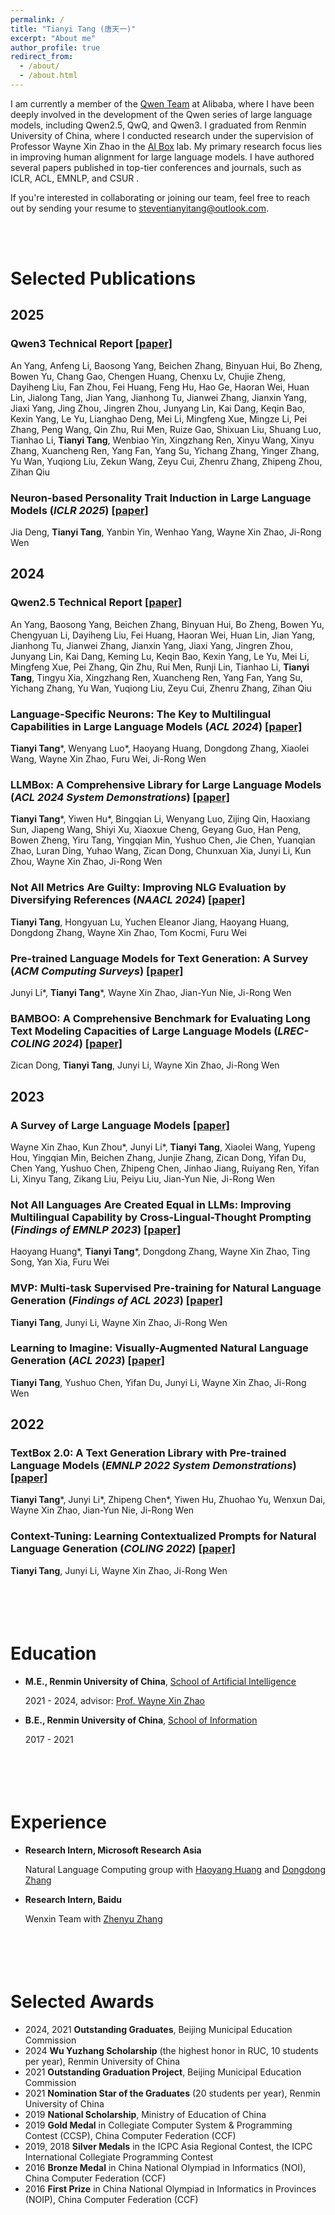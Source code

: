 ```yaml
---
permalink: /
title: "Tianyi Tang (唐天一)"
excerpt: "About me"
author_profile: true
redirect_from: 
  - /about/
  - /about.html
---
```


I am currently a member of the [Qwen Team](https://qwenlm.github.io/) at Alibaba, where I have been deeply involved in the development of the Qwen series of large language models, including Qwen2.5, QwQ, and Qwen3. I graduated from Renmin University of China, where I conducted research under the supervision of Professor Wayne Xin Zhao in the [AI Box](https://aibox.ruc.edu.cn/) lab. My primary research focus lies in improving human alignment for large language models. I have authored several papers published in top-tier conferences and journals, such as ICLR, ACL, EMNLP, and CSUR
.

If you're interested in collaborating or joining our team, feel free to reach out by sending your resume to [steventianyitang@outlook.com](mailto:steventianyitang@outlook.com).

<br><br>

Selected Publications 
======

## 2025

### Qwen3 Technical Report [[paper]](https://arxiv.org/pdf/2505.09388)
An Yang, Anfeng Li, Baosong Yang, Beichen Zhang, Binyuan Hui, Bo Zheng, Bowen Yu, Chang Gao, Chengen Huang, Chenxu Lv, Chujie Zheng, Dayiheng Liu, Fan Zhou, Fei Huang, Feng Hu, Hao Ge, Haoran Wei, Huan Lin, Jialong Tang, Jian Yang, Jianhong Tu, Jianwei Zhang, Jianxin Yang, Jiaxi Yang, Jing Zhou, Jingren Zhou, Junyang Lin, Kai Dang, Keqin Bao, Kexin Yang, Le Yu, Lianghao Deng, Mei Li, Mingfeng Xue, Mingze Li, Pei Zhang, Peng Wang, Qin Zhu, Rui Men, Ruize Gao, Shixuan Liu, Shuang Luo, Tianhao Li, **Tianyi Tang**, Wenbiao Yin, Xingzhang Ren, Xinyu Wang, Xinyu Zhang, Xuancheng Ren, Yang Fan, Yang Su, Yichang Zhang, Yinger Zhang, Yu Wan, Yuqiong Liu, Zekun Wang, Zeyu Cui, Zhenru Zhang, Zhipeng Zhou, Zihan Qiu

### Neuron-based Personality Trait Induction in Large Language Models (*ICLR 2025*) [[paper]](https://arxiv.org/pdf/2410.12327)
Jia Deng, **Tianyi Tang**, Yanbin Yin, Wenhao Yang, Wayne Xin Zhao, Ji-Rong Wen

## 2024

### Qwen2.5 Technical Report [[paper]](https://arxiv.org/pdf/2412.15115)
An Yang, Baosong Yang, Beichen Zhang, Binyuan Hui, Bo Zheng, Bowen Yu, Chengyuan Li, Dayiheng Liu, Fei Huang, Haoran Wei, Huan Lin, Jian Yang, Jianhong Tu, Jianwei Zhang, Jianxin Yang, Jiaxi Yang, Jingren Zhou, Junyang Lin, Kai Dang, Keming Lu, Keqin Bao, Kexin Yang, Le Yu, Mei Li, Mingfeng Xue, Pei Zhang, Qin Zhu, Rui Men, Runji Lin, Tianhao Li, **Tianyi Tang**, Tingyu Xia, Xingzhang Ren, Xuancheng Ren, Yang Fan, Yang Su, Yichang Zhang, Yu Wan, Yuqiong Liu, Zeyu Cui, Zhenru Zhang, Zihan Qiu

### Language-Specific Neurons: The Key to Multilingual Capabilities in Large Language Models (*ACL 2024*) [[paper]](https://aclanthology.org/2024.acl-long.309.pdf)
**Tianyi Tang**\*, Wenyang Luo\*, Haoyang Huang, Dongdong Zhang, Xiaolei Wang, Wayne Xin Zhao, Furu Wei, Ji-Rong Wen

### LLMBox: A Comprehensive Library for Large Language Models (*ACL 2024 System Demonstrations*) [[paper]](https://aclanthology.org/2024.acl-demos.37.pdf)
**Tianyi Tang**\*, Yiwen Hu\*, Bingqian Li, Wenyang Luo, Zijing Qin, Haoxiang Sun, Jiapeng Wang, Shiyi Xu, Xiaoxue Cheng, Geyang Guo, Han Peng, Bowen Zheng, Yiru Tang, Yingqian Min, Yushuo Chen, Jie Chen, Yuanqian Zhao, Luran Ding, Yuhao Wang, Zican Dong, Chunxuan Xia, Junyi Li, Kun Zhou, Wayne Xin Zhao, Ji-Rong Wen

### Not All Metrics Are Guilty: Improving NLG Evaluation by Diversifying References (*NAACL 2024*) [[paper]](https://arxiv.org/pdf/2305.15067.pdf)
**Tianyi Tang**, Hongyuan Lu, Yuchen Eleanor Jiang, Haoyang Huang, Dongdong Zhang, Wayne Xin Zhao, Tom Kocmi, Furu Wei

### Pre-trained Language Models for Text Generation: A Survey (*ACM Computing Surveys*) [[paper]](https://dl.acm.org/doi/10.1145/3649449)
Junyi Li\*, **Tianyi Tang**\*, Wayne Xin Zhao, Jian-Yun Nie, Ji-Rong Wen

### BAMBOO: A Comprehensive Benchmark for Evaluating Long Text Modeling Capacities of Large Language Models (*LREC-COLING 2024*) [[paper]](https://arxiv.org/pdf/2309.13345.pdf)
Zican Dong, **Tianyi Tang**, Junyi Li, Wayne Xin Zhao, Ji-Rong Wen


## 2023


### A Survey of Large Language Models [[paper]](https://arxiv.org/pdf/2303.18223.pdf)
Wayne Xin Zhao, Kun Zhou\*, Junyi Li\*, **Tianyi Tang**, Xiaolei Wang, Yupeng Hou, Yingqian Min, Beichen Zhang, Junjie Zhang, Zican Dong, Yifan Du, Chen Yang, Yushuo Chen, Zhipeng Chen, Jinhao Jiang, Ruiyang Ren, Yifan Li, Xinyu Tang, Zikang Liu, Peiyu Liu, Jian-Yun Nie, Ji-Rong Wen

### Not All Languages Are Created Equal in LLMs: Improving Multilingual Capability by Cross-Lingual-Thought Prompting (*Findings of EMNLP 2023*) [[paper]](https://aclanthology.org/2023.findings-emnlp.826.pdf)
Haoyang Huang\*, **Tianyi Tang**\*, Dongdong Zhang, Wayne Xin Zhao, Ting Song, Yan Xia, Furu Wei

### MVP: Multi-task Supervised Pre-training for Natural Language Generation (*Findings of ACL 2023*) [[paper]](https://aclanthology.org/2023.findings-acl.558.pdf)
**Tianyi Tang**, Junyi Li, Wayne Xin Zhao, Ji-Rong Wen

### Learning to Imagine: Visually-Augmented Natural Language Generation (*ACL 2023*) [[paper]](https://aclanthology.org/2023.acl-long.526.pdf)
**Tianyi Tang**, Yushuo Chen, Yifan Du, Junyi Li, Wayne Xin Zhao, Ji-Rong Wen

## 2022

### TextBox 2.0: A Text Generation Library with Pre-trained Language Models (*EMNLP 2022 System Demonstrations*) [[paper]](https://aclanthology.org/2022.emnlp-demos.42.pdf)
**Tianyi Tang**\*, Junyi Li\*, Zhipeng Chen\*, Yiwen Hu, Zhuohao Yu, Wenxun Dai, Wayne Xin Zhao, Jian-Yun Nie, Ji-Rong Wen

### Context-Tuning: Learning Contextualized Prompts for Natural Language Generation (*COLING 2022*) [[paper]](https://aclanthology.org/2022.coling-1.552.pdf)
**Tianyi Tang**, Junyi Li, Wayne Xin Zhao, Ji-Rong Wen


<br><br>
Education
=====
- **M.E., Renmin University of China**, [School of Artificial Intelligence](http://ai.ruc.edu.cn/)
  
  2021 - 2024, advisor: [Prof. Wayne Xin Zhao](https://scholar.google.com/citations?user=JNhNacoAAAAJ&hl=zh-CN)

- **B.E., Renmin University of China**, [School of Information](http://info.ruc.edu.cn/)
  
  2017 - 2021

<br><br>
Experience
=====
- **Research Intern, Microsoft Research Asia**

  Natural Language Computing group with [Haoyang Huang](https://scholar.google.com/citations?user=nIS66toAAAAJ&hl=en) and [Dongdong Zhang](https://www.microsoft.com/en-us/research/people/dozhang/)

- **Research Intern, Baidu**

  Wenxin Team with [Zhenyu Zhang](https://zhenyu.ac.cn/)

<br><br>
Selected Awards
=====
- 2024, 2021 **Outstanding Graduates**, Beijing Municipal Education Commission
- 2024 **Wu Yuzhang Scholarship** (the highest honor in RUC, 10 students per year), Renmin University of China
- 2021 **Outstanding Graduation Project**, Beijing Municipal Education Commission
- 2021 **Nomination Star of the Graduates** (20 students per year), Renmin University of China
- 2019 **National Scholarship**, Ministry of Education of China
- 2019 **Gold Medal** in Collegiate Computer System & Programming Contest (CCSP), China Computer Federation (CCF)
- 2019, 2018 **Silver Medals** in the ICPC Asia Regional Contest, the ICPC International Collegiate Programming Contest
- 2016 **Bronze Medal** in China National Olympiad in Informatics (NOI), China Computer Federation (CCF)
- 2016 **First Prize** in China National Olympiad in Informatics in Provinces (NOIP), China Computer Federation (CCF)